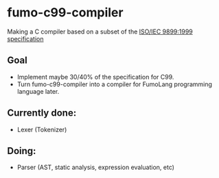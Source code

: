 # fumo-c99-compiler
Making a C compiler based on a subset of the [ISO/IEC 9899:1999 specification](https://www.open-std.org/jtc1/sc22/WG14/www/docs/n1256.pdf)

## Goal
- Implement maybe 30/40% of the specification for C99.
- Turn fumo-c99-compiler into a compiler for FumoLang programming language later.
## Currently done:
- Lexer (Tokenizer)
## Doing:
- Parser (AST, static analysis, expression evaluation, etc)

